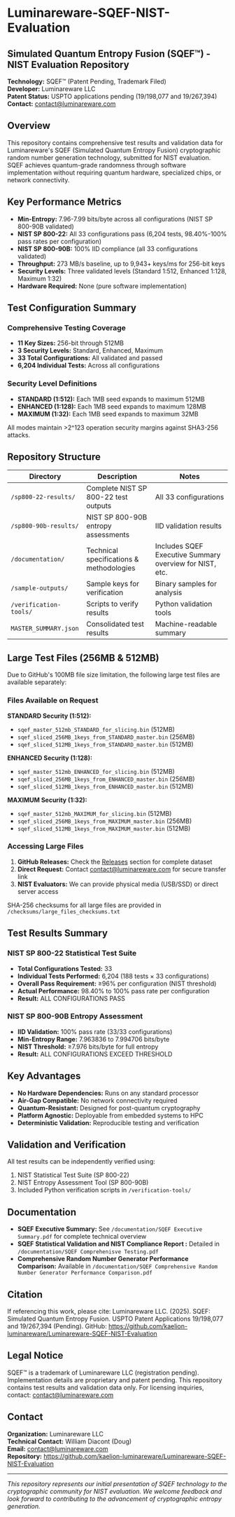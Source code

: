 # Luminareware-SQEF-NIST-Evaluation

## Simulated Quantum Entropy Fusion (SQEF™) - NIST Evaluation Repository

**Technology:** SQEF™ (Patent Pending, Trademark Filed)  
**Developer:** Luminareware LLC  
**Patent Status:** USPTO applications pending (19/198,077 and 19/267,394)  
**Contact:** contact@luminareware.com

## Overview

This repository contains comprehensive test results and validation data for Luminareware's SQEF (Simulated Quantum Entropy Fusion) cryptographic random number generation technology, submitted for NIST evaluation. SQEF achieves quantum-grade randomness through software implementation without requiring quantum hardware, specialized chips, or network connectivity.

## Key Performance Metrics

* **Min-Entropy:** 7.96-7.99 bits/byte across all configurations (NIST SP 800-90B validated)
* **NIST SP 800-22:** All 33 configurations pass (6,204 tests, 98.40%-100% pass rates per configuration)
* **NIST SP 800-90B:** 100% IID compliance (all 33 configurations validated)
* **Throughput:** 273 MB/s baseline, up to 9,943+ keys/ms for 256-bit keys
* **Security Levels:** Three validated levels (Standard 1:512, Enhanced 1:128, Maximum 1:32)
* **Hardware Required:** None (pure software implementation)

## Test Configuration Summary

### Comprehensive Testing Coverage
- **11 Key Sizes:** 256-bit through 512MB
- **3 Security Levels:** Standard, Enhanced, Maximum
- **33 Total Configurations:** All validated and passed
- **6,204 Individual Tests:** Across all configurations

### Security Level Definitions
- **STANDARD (1:512):** Each 1MB seed expands to maximum 512MB
- **ENHANCED (1:128):** Each 1MB seed expands to maximum 128MB  
- **MAXIMUM (1:32):** Each 1MB seed expands to maximum 32MB

All modes maintain >2^123 operation security margins against SHA3-256 attacks.

## Repository Structure

| Directory | Description | Notes |
|---|---|---|
| `/sp800-22-results/` | Complete NIST SP 800-22 test outputs | All 33 configurations |
| `/sp800-90b-results/` | NIST SP 800-90B entropy assessments | IID validation results |
| `/documentation/` | Technical specifications & methodologies | Includes SQEF Executive Summary overview for NIST, etc. | Complete technical summary |
| `/sample-outputs/` | Sample keys for verification | Binary samples for analysis |
| `/verification-tools/` | Scripts to verify results | Python validation tools |
| `MASTER_SUMMARY.json` | Consolidated test results | Machine-readable summary |

## Large Test Files (256MB & 512MB)

Due to GitHub's 100MB file size limitation, the following large test files are available separately:

### Files Available on Request

**STANDARD Security (1:512):**
- `sqef_master_512mb_STANDARD_for_slicing.bin` (512MB)
- `sqef_sliced_256MB_1keys_from_STANDARD_master.bin` (256MB)
- `sqef_sliced_512MB_1keys_from_STANDARD_master.bin` (512MB)

**ENHANCED Security (1:128):**
- `sqef_master_512mb_ENHANCED_for_slicing.bin` (512MB)
- `sqef_sliced_256MB_1keys_from_ENHANCED_master.bin` (256MB)
- `sqef_sliced_512MB_1keys_from_ENHANCED_master.bin` (512MB)

**MAXIMUM Security (1:32):**
- `sqef_master_512mb_MAXIMUM_for_slicing.bin` (512MB)
- `sqef_sliced_256MB_1keys_from_MAXIMUM_master.bin` (256MB)
- `sqef_sliced_512MB_1keys_from_MAXIMUM_master.bin` (512MB)

### Accessing Large Files

1. **GitHub Releases:** Check the [Releases](https://github.com/kaelion-luminareware/Luminareware-SQEF-NIST-Evaluation/releases) section for complete dataset
2. **Direct Request:** Contact contact@luminareware.com for secure transfer link
3. **NIST Evaluators:** We can provide physical media (USB/SSD) or direct server access

SHA-256 checksums for all large files are provided in `/checksums/large_files_checksums.txt`

## Test Results Summary

### NIST SP 800-22 Statistical Test Suite
- **Total Configurations Tested:** 33
- **Individual Tests Performed:** 6,204 (188 tests × 33 configurations)
- **Overall Pass Requirement:** ≥96% per configuration (NIST threshold)
- **Actual Performance:** 98.40% to 100% pass rate per configuration
- **Result:** ALL CONFIGURATIONS PASS

### NIST SP 800-90B Entropy Assessment
- **IID Validation:** 100% pass rate (33/33 configurations)
- **Min-Entropy Range:** 7.963836 to 7.994706 bits/byte
- **NIST Threshold:** ≥7.976 bits/byte for full entropy
- **Result:** ALL CONFIGURATIONS EXCEED THRESHOLD

## Key Advantages

- **No Hardware Dependencies:** Runs on any standard processor
- **Air-Gap Compatible:** No network connectivity required
- **Quantum-Resistant:** Designed for post-quantum cryptography
- **Platform Agnostic:** Deployable from embedded systems to HPC
- **Deterministic Validation:** Reproducible testing and verification

## Validation and Verification

All test results can be independently verified using:
1. NIST Statistical Test Suite (SP 800-22)
2. NIST Entropy Assessment Tool (SP 800-90B)
3. Included Python verification scripts in `/verification-tools/`

## Documentation

- **SQEF Executive Summary:** See `/documentation/SQEF Executive Summary.pdf` for complete technical overview
- **SQEF Statistical Validation and NIST Compliance Report :** Detailed in `/documentation/SQEF Comprehenisve Testing.pdf`
- **Comprehensive Random Number Generator Performance Comparison:** Available in `/documentation/SQEF Comprehensive Random Number Generator Performance Comparison.pdf`

## Citation

If referencing this work, please cite: Luminareware LLC. (2025). SQEF: Simulated Quantum Entropy Fusion.
USPTO Patent Applications 19/198,077 and 19/267,394 (Pending).
GitHub: https://github.com/kaelion-luminareware/Luminareware-SQEF-NIST-Evaluation

## Legal Notice

SQEF™ is a trademark of Luminareware LLC (registration pending). Implementation details are proprietary and patent pending. This repository contains test results and validation data only. For licensing inquiries, contact: contact@luminareware.com

## Contact

**Organization:** Luminareware LLC  
**Technical Contact:** William Diacont (Doug)  
**Email:** contact@luminareware.com  
**Repository:** https://github.com/kaelion-luminareware/Luminareware-SQEF-NIST-Evaluation

---

*This repository represents our initial presentation of SQEF technology to the cryptographic community for NIST evaluation. We welcome feedback and look forward to contributing to the advancement of cryptographic entropy generation.*

